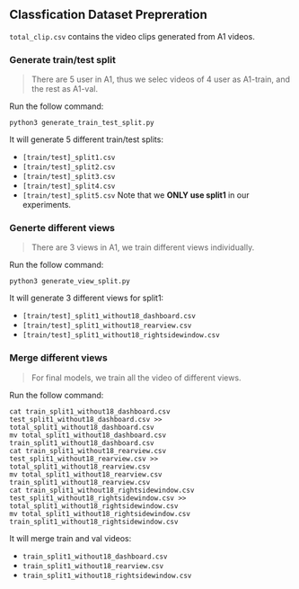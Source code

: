 ## Classfication Dataset Prepreration
`total_clip.csv` contains the video clips generated from A1 videos.

### Generate train/test split
> There are 5 user in A1, thus we selec videos of 4 user as A1-train, and the rest as A1-val.

Run the follow command:
```shell
python3 generate_train_test_split.py
```
It will generate 5 different train/test splits:
- `[train/test]_split1.csv`
- `[train/test]_split2.csv`
- `[train/test]_split3.csv`
- `[train/test]_split4.csv`
- `[train/test]_split5.csv`
Note that we **ONLY use split1** in our experiments.

### Generte different views
> There are 3 views in A1, we train different views individually.

Run the follow command:
```shell
python3 generate_view_split.py
```
It will generate 3 different views for split1:
- `[train/test]_split1_without18_dashboard.csv`
- `[train/test]_split1_without18_rearview.csv`
- `[train/test]_split1_without18_rightsidewindow.csv`

### Merge different views
> For final models, we train all the video of different views.

Run the follow command:
```shell
cat train_split1_without18_dashboard.csv test_split1_without18_dashboard.csv >> total_split1_without18_dashboard.csv
mv total_split1_without18_dashboard.csv train_split1_without18_dashboard.csv
cat train_split1_without18_rearview.csv test_split1_without18_rearview.csv >> total_split1_without18_rearview.csv
mv total_split1_without18_rearview.csv train_split1_without18_rearview.csv
cat train_split1_without18_rightsidewindow.csv test_split1_without18_rightsidewindow.csv >> total_split1_without18_rightsidewindow.csv
mv total_split1_without18_rightsidewindow.csv train_split1_without18_rightsidewindow.csv
```

It will merge train and val videos:
- `train_split1_without18_dashboard.csv`
- `train_split1_without18_rearview.csv`
- `train_split1_without18_rightsidewindow.csv`